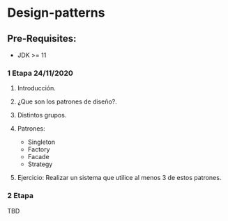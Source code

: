 # Design-patterns

## Pre-Requisites:
* JDK >= 11

### 1 Etapa 24/11/2020
1) Introducción.
2) ¿Que son los patrones de diseño?.
3) Distintos grupos.
4) Patrones:
    * Singleton
    * Factory
    * Facade
    * Strategy

5) Ejercicio: Realizar un sistema que utilice al menos 3 de estos patrones.

### 2 Etapa
TBD